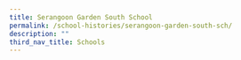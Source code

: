 ```yaml
---
title: Serangoon Garden South School
permalink: /school-histories/serangoon-garden-south-sch/
description: ""
third_nav_title: Schools
---
```



